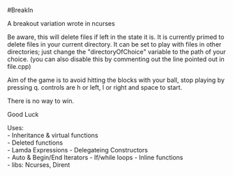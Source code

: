 #BreakIn

A breakout variation wrote in ncurses

Be aware, this will delete files if left in the state it is.
It is currently primed to delete files in your current directory.
It can be set to play with files in other directories;
just change the "directoryOfChoice" variable to the path of your choice.
(you can also disable this by commenting out the line pointed out in file.cpp)

Aim of the game is to avoid hitting the blocks with your ball,
stop playing by pressing q. controls are h or left, l or right and space to start.

There is no way to win.

Good Luck

Uses:  
    - Inheritance & virtual functions  
    - Deleted functions   
    - Lamda Expressions 
    - Delegateing Constructors  
    - Auto & Begin/End Iterators 
    - If/while loops 
    - Inline functions   
    - libs: Ncurses, Dirent   
